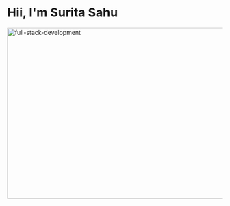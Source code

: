 #                                                                  Hii, I'm Surita Sahu
<!-- ![full-stack-development](https://user-images.githubusercontent.com/105595540/212469547-27e4c290-983d-4544-8266-60efd135ae41.gif) -->
<img src="https://user-images.githubusercontent.com/105595540/212469547-27e4c290-983d-4544-8266-60efd135ae41.gif" width="1200px" height="400px" alt="full-stack-development">




